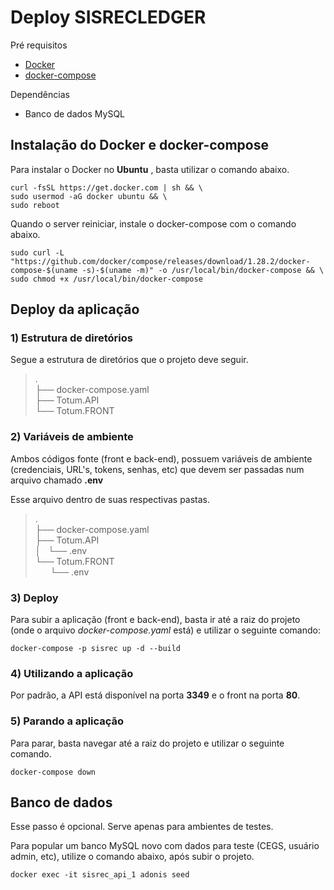 # Deploy SISRECLEDGER

Pré requisitos

- [Docker](https://www.docker.com/)
- [docker-compose](https://docs.docker.com/compose/)

Dependências

- Banco de dados MySQL

## Instalação do Docker e docker-compose 

Para instalar o Docker no **Ubuntu** , basta utilizar o comando abaixo.
```
curl -fsSL https://get.docker.com | sh && \
sudo usermod -aG docker ubuntu && \
sudo reboot
```

Quando o server reiniciar, instale o docker-compose com o comando abaixo.
```
sudo curl -L "https://github.com/docker/compose/releases/download/1.28.2/docker-compose-$(uname -s)-$(uname -m)" -o /usr/local/bin/docker-compose && \
sudo chmod +x /usr/local/bin/docker-compose
```

## Deploy da aplicação

### 1) Estrutura de diretórios

Segue a estrutura de diretórios que o projeto deve seguir.

> .  
> ├── docker-compose.yaml  
> ├── Totum.API  
> └── Totum.FRONT

### 2) Variáveis de ambiente

Ambos códigos fonte (front e back-end), possuem variáveis de ambiente (credenciais, URL's, tokens, senhas, etc) que devem ser passadas num arquivo chamado **.env**

Esse arquivo dentro de suas respectivas pastas.

> .  
> ├── docker-compose.yaml  
> ├── Totum.API  
> │   └── .env  
> └── Totum.FRONT  
>&nbsp;&nbsp;&nbsp;&nbsp;&nbsp;&nbsp;└── .env  


### 3) Deploy

Para subir a aplicação (front e back-end), basta ir até a raiz do projeto (onde o arquivo *docker-compose.yaml* está) e utilizar o seguinte comando:

```
docker-compose -p sisrec up -d --build
```

### 4) Utilizando a aplicação

Por padrão, a API está disponível na porta **3349** e o front na porta **80**.

### 5) Parando a aplicação

Para parar, basta navegar até a raiz do projeto e utilizar o seguinte comando.

```
docker-compose down
```

## Banco de dados

Esse passo é opcional. Serve apenas para ambientes de testes.

Para popular um banco MySQL novo com dados para teste (CEGS, usuário admin, etc), utilize o comando abaixo, após subir o projeto.

```
docker exec -it sisrec_api_1 adonis seed
```
